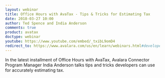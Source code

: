 ```yaml
---
layout: webinar
title: Office Hours with AvaTax - Tips & Tricks for Estimating Tax
date: 2018-03-27 10:00
author: Ted Spence and India Anderson
comments: true
product: avatax
doctype: webinar
youtube: https://www.youtube.com/embed/_txibL9omD4
redirect_to: https://www.avalara.com/us/en/learn/webinars.html#developerwebinars
---
```


In the latest installment of Office Hours with AvaTax, Avalara Connector Program Manager India Anderson talks tips and tricks developers can use for accurately estimating tax.
